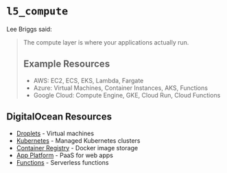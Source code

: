 # `l5_compute`

Lee Briggs said:

> The compute layer is where your applications actually run.
>
> ## Example Resources
>
> - AWS: EC2, ECS, EKS, Lambda, Fargate
> - Azure: Virtual Machines, Container Instances, AKS, Functions
> - Google Cloud: Compute Engine, GKE, Cloud Run, Cloud Functions

## DigitalOcean Resources

- [Droplets][do-droplet] - Virtual machines
- [Kubernetes][do-k8s] - Managed Kubernetes clusters
- [Container Registry][do-registry] - Docker image storage
- [App Platform][do-app] - PaaS for web apps
- [Functions][do-function] - Serverless functions

[do-droplet]: https://registry.terraform.io/providers/digitalocean/digitalocean/latest/docs/resources/droplet
[do-k8s]: https://registry.terraform.io/providers/digitalocean/digitalocean/latest/docs/resources/kubernetes_cluster
[do-registry]: https://registry.terraform.io/providers/digitalocean/digitalocean/latest/docs/resources/container_registry
[do-app]: https://registry.terraform.io/providers/digitalocean/digitalocean/latest/docs/resources/app
[do-function]: https://registry.terraform.io/providers/digitalocean/digitalocean/latest/docs/resources/function

